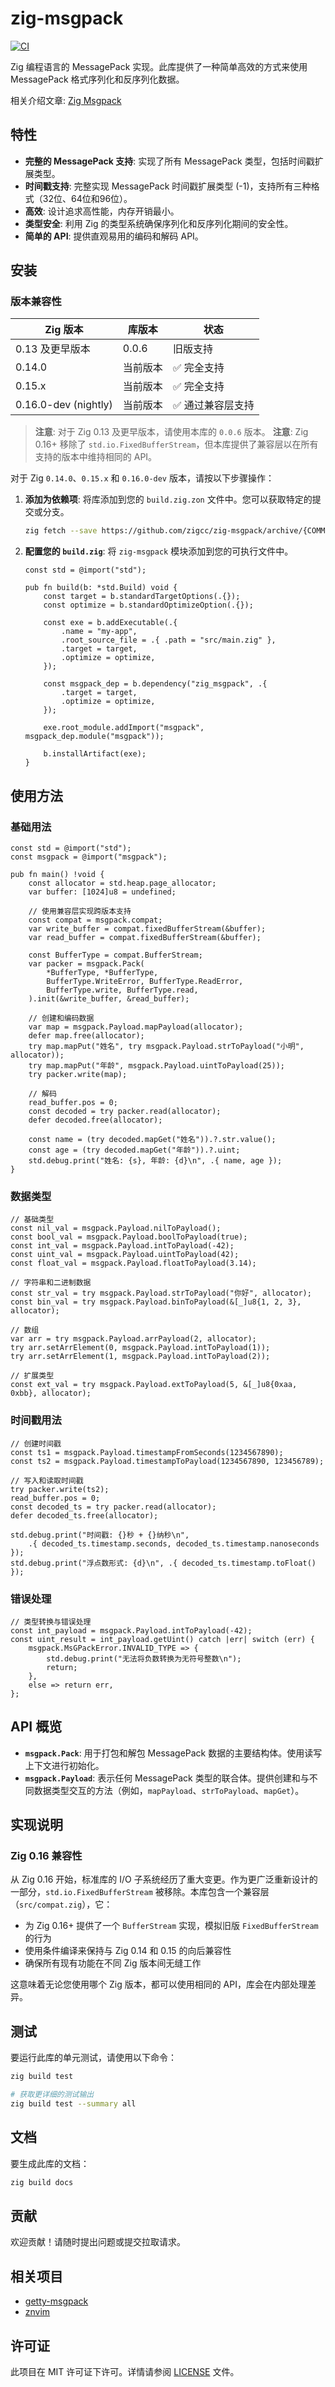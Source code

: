 # zig-msgpack

[![CI](https://github.com/zigcc/zig-msgpack/actions/workflows/ci.yml/badge.svg)](https://github.com/zigcc/zig-msgpack/actions/workflows/ci.yml)

Zig 编程语言的 MessagePack 实现。此库提供了一种简单高效的方式来使用 MessagePack 格式序列化和反序列化数据。

相关介绍文章: [Zig Msgpack](https://blog.nvimer.org/2025/09/20/zig-msgpack/)

## 特性

- **完整的 MessagePack 支持**: 实现了所有 MessagePack 类型，包括时间戳扩展类型。
- **时间戳支持**: 完整实现 MessagePack 时间戳扩展类型 (-1)，支持所有三种格式（32位、64位和96位）。
- **高效**: 设计追求高性能，内存开销最小。
- **类型安全**: 利用 Zig 的类型系统确保序列化和反序列化期间的安全性。
- **简单的 API**: 提供直观易用的编码和解码 API。

## 安装

### 版本兼容性

| Zig 版本 | 库版本 | 状态 |
|-------------|----------------|---------|
| 0.13 及更早版本 | 0.0.6 | 旧版支持 |
| 0.14.0 | 当前版本 | ✅ 完全支持 |
| 0.15.x | 当前版本 | ✅ 完全支持 |
| 0.16.0-dev (nightly) | 当前版本 | ✅ 通过兼容层支持 |

> **注意**: 对于 Zig 0.13 及更早版本，请使用本库的 `0.0.6` 版本。
> **注意**: Zig 0.16+ 移除了 `std.io.FixedBufferStream`，但本库提供了兼容层以在所有支持的版本中维持相同的 API。

对于 Zig `0.14.0`、`0.15.x` 和 `0.16.0-dev` 版本，请按以下步骤操作：

1. **添加为依赖项**:
   将库添加到您的 `build.zig.zon` 文件中。您可以获取特定的提交或分支。

   ```sh
   zig fetch --save https://github.com/zigcc/zig-msgpack/archive/{COMMIT_OR_BRANCH}.tar.gz
   ```

2. **配置您的 `build.zig`**:
   将 `zig-msgpack` 模块添加到您的可执行文件中。

   ```zig
   const std = @import("std");

   pub fn build(b: *std.Build) void {
       const target = b.standardTargetOptions(.{});
       const optimize = b.standardOptimizeOption(.{});

       const exe = b.addExecutable(.{
           .name = "my-app",
           .root_source_file = .{ .path = "src/main.zig" },
           .target = target,
           .optimize = optimize,
       });

       const msgpack_dep = b.dependency("zig_msgpack", .{
           .target = target,
           .optimize = optimize,
       });

       exe.root_module.addImport("msgpack", msgpack_dep.module("msgpack"));

       b.installArtifact(exe);
   }
   ```

## 使用方法

### 基础用法

```zig
const std = @import("std");
const msgpack = @import("msgpack");

pub fn main() !void {
    const allocator = std.heap.page_allocator;
    var buffer: [1024]u8 = undefined;
    
    // 使用兼容层实现跨版本支持
    const compat = msgpack.compat;
    var write_buffer = compat.fixedBufferStream(&buffer);
    var read_buffer = compat.fixedBufferStream(&buffer);

    const BufferType = compat.BufferStream;
    var packer = msgpack.Pack(
        *BufferType, *BufferType,
        BufferType.WriteError, BufferType.ReadError,
        BufferType.write, BufferType.read,
    ).init(&write_buffer, &read_buffer);

    // 创建和编码数据
    var map = msgpack.Payload.mapPayload(allocator);
    defer map.free(allocator);
    try map.mapPut("姓名", try msgpack.Payload.strToPayload("小明", allocator));
    try map.mapPut("年龄", msgpack.Payload.uintToPayload(25));
    try packer.write(map);

    // 解码
    read_buffer.pos = 0;
    const decoded = try packer.read(allocator);
    defer decoded.free(allocator);
    
    const name = (try decoded.mapGet("姓名")).?.str.value();
    const age = (try decoded.mapGet("年龄")).?.uint;
    std.debug.print("姓名: {s}, 年龄: {d}\n", .{ name, age });
}
```

### 数据类型

```zig
// 基础类型
const nil_val = msgpack.Payload.nilToPayload();
const bool_val = msgpack.Payload.boolToPayload(true);
const int_val = msgpack.Payload.intToPayload(-42);
const uint_val = msgpack.Payload.uintToPayload(42);
const float_val = msgpack.Payload.floatToPayload(3.14);

// 字符串和二进制数据
const str_val = try msgpack.Payload.strToPayload("你好", allocator);
const bin_val = try msgpack.Payload.binToPayload(&[_]u8{1, 2, 3}, allocator);

// 数组
var arr = try msgpack.Payload.arrPayload(2, allocator);
try arr.setArrElement(0, msgpack.Payload.intToPayload(1));
try arr.setArrElement(1, msgpack.Payload.intToPayload(2));

// 扩展类型
const ext_val = try msgpack.Payload.extToPayload(5, &[_]u8{0xaa, 0xbb}, allocator);
```

### 时间戳用法

```zig
// 创建时间戳
const ts1 = msgpack.Payload.timestampFromSeconds(1234567890);
const ts2 = msgpack.Payload.timestampToPayload(1234567890, 123456789);

// 写入和读取时间戳
try packer.write(ts2);
read_buffer.pos = 0;
const decoded_ts = try packer.read(allocator);
defer decoded_ts.free(allocator);

std.debug.print("时间戳: {}秒 + {}纳秒\n", 
    .{ decoded_ts.timestamp.seconds, decoded_ts.timestamp.nanoseconds });
std.debug.print("浮点数形式: {d}\n", .{ decoded_ts.timestamp.toFloat() });
```

### 错误处理

```zig
// 类型转换与错误处理
const int_payload = msgpack.Payload.intToPayload(-42);
const uint_result = int_payload.getUint() catch |err| switch (err) {
    msgpack.MsGPackError.INVALID_TYPE => {
        std.debug.print("无法将负数转换为无符号整数\n");
        return;
    },
    else => return err,
};
```

## API 概览

- **`msgpack.Pack`**: 用于打包和解包 MessagePack 数据的主要结构体。使用读写上下文进行初始化。
- **`msgpack.Payload`**: 表示任何 MessagePack 类型的联合体。提供创建和与不同数据类型交互的方法（例如，`mapPayload`、`strToPayload`、`mapGet`）。

## 实现说明

### Zig 0.16 兼容性

从 Zig 0.16 开始，标准库的 I/O 子系统经历了重大变更。作为更广泛重新设计的一部分，`std.io.FixedBufferStream` 被移除。本库包含一个兼容层（`src/compat.zig`），它：

- 为 Zig 0.16+ 提供了一个 `BufferStream` 实现，模拟旧版 `FixedBufferStream` 的行为
- 使用条件编译来保持与 Zig 0.14 和 0.15 的向后兼容性
- 确保所有现有功能在不同 Zig 版本间无缝工作

这意味着无论您使用哪个 Zig 版本，都可以使用相同的 API，库会在内部处理差异。

## 测试

要运行此库的单元测试，请使用以下命令：

```sh
zig build test

# 获取更详细的测试输出
zig build test --summary all
```

## 文档

要生成此库的文档：

```sh
zig build docs
```

## 贡献

欢迎贡献！请随时提出问题或提交拉取请求。

## 相关项目

- [getty-msgpack](https://git.mzte.de/LordMZTE/getty-msgpack)
- [znvim](https://github.com/jinzhongjia/znvim)

## 许可证

此项目在 MIT 许可证下许可。详情请参阅 [LICENSE](LICENSE) 文件。

